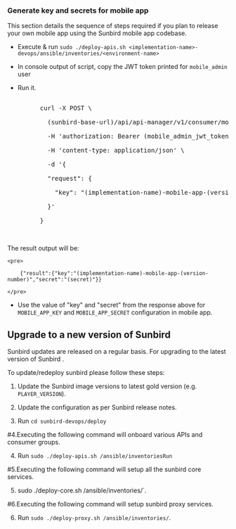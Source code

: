 ### Generate key and secrets for mobile app

This section details the sequence of steps required if you plan to release your own mobile app using the Sunbird mobile app codebase.

* Execute & run `sudo ./deploy-apis.sh <implementation-name>-devops/ansible/inventories/<environment-name>`

* In console output of script, copy the JWT token printed for `mobile_admin` user

* Run it.

	<pre>

		curl -X POST \

		  (sunbird-base-url)/api/api-manager/v1/consumer/mobile_app/credential/register \

		  -H 'authorization: Bearer (mobile_admin_jwt_token)' \

		  -H 'content-type: application/json' \

		  -d '{

		  "request": {

			"key": "(implementation-name)-mobile-app-(version-number)"

		  }'

		}

	</pre>

The result output will be:

	<pre>

		{"result":{"key":"(implementation-name)-mobile-app-(version-number)","secret":"(secret)"}}

	</pre>

*  Use the value of "key" and "secret" from the response above for `MOBILE_APP_KEY` and `MOBILE_APP_SECRET` configuration in mobile app.

## Upgrade to a new version of Sunbird

Sunbird updates are released on a regular basis. For upgrading to the latest version of Sunbird .

To update/redeploy sunbird please follow these steps:

1. Update the Sunbird image versions to latest gold version (e.g. `PLAYER_VERSION`).

2. Update the configuration as per Sunbird release notes.

3. Run `cd sunbird-devops/deploy`

#4.Executing the following command will onboard various APIs and consumer groups.

4. Run `sudo ./deploy-apis.sh /ansible/inventoriesRun `

#5.Executing the following command will setup all the sunbird core services.

5. sudo ./deploy-core.sh /ansible/inventories/`. 

#6.Executing the following command will setup sunbird proxy services.

6. Run `sudo ./deploy-proxy.sh /ansible/inventories/`. 


